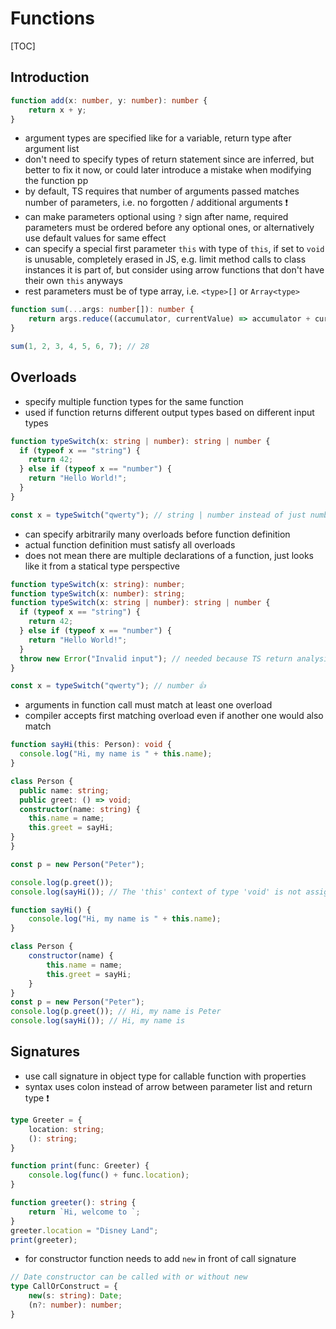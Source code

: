 # Functions

[TOC]

## Introduction

<!-- ToDo: Finish -->

```typescript
function add(x: number, y: number): number {
    return x + y;
}
```

- argument types are specified like for a variable, return type after argument list
- don't need to specify types of return statement since are inferred, but better to fix it now, or could later introduce a mistake when modifying the function pp
- by default, TS requires that number of arguments passed matches number of parameters, i.e. no forgotten / additional arguments ❗️
- can make parameters optional using `?` sign after name, required parameters must be ordered before any optional ones, or alternatively use default values for same effect
- can specify a special first parameter `this` with type of `this`, if set to `void` is unusable, completely erased in JS, e.g. limit method calls to class instances it is part of, but consider using arrow functions that don't have their own `this` anyways
- rest parameters must be of type array, i.e. `<type>[]` or `Array<type>`

```typescript
function sum(...args: number[]): number {
    return args.reduce((accumulator, currentValue) => accumulator + currentValue);
}

sum(1, 2, 3, 4, 5, 6, 7); // 28
```

## Overloads

- specify multiple function types for the same function
- used if function returns different output types based on different input types

```typescript
function typeSwitch(x: string | number): string | number {
  if (typeof x == "string") {
    return 42;
  } else if (typeof x == "number") {
    return "Hello World!";
  }
}

const x = typeSwitch("qwerty"); // string | number instead of just number 👎
```

- can specify arbitrarily many overloads before function definition
- actual function definition must satisfy all overloads
- does not mean there are multiple declarations of a function, just looks like it from a statical type perspective

```typescript
function typeSwitch(x: string): number;
function typeSwitch(x: number): string;
function typeSwitch(x: string | number): string | number {
  if (typeof x == "string") {
    return 42;
  } else if (typeof x == "number") {
    return "Hello World!";
  }
  throw new Error("Invalid input"); // needed because TS return analysis doesn't currently factor in complete control flow analysis
}

const x = typeSwitch("qwerty"); // number 👍
```

- arguments in function call must match at least one overload
- compiler accepts first matching overload even if another one would also match

```typescript
function sayHi(this: Person): void {
  console.log("Hi, my name is " + this.name);
}

class Person {
  public name: string;
  public greet: () => void;
  constructor(name: string) {
    this.name = name;
    this.greet = sayHi;
}
}

const p = new Person("Peter");

console.log(p.greet());
console.log(sayHi()); // The 'this' context of type 'void' is not assignable to method's 'this' of type 'Person'.(2684)
```

```javascript
function sayHi() {
    console.log("Hi, my name is " + this.name);
}

class Person {
    constructor(name) {
        this.name = name;
        this.greet = sayHi;
    }
}
const p = new Person("Peter");
console.log(p.greet()); // Hi, my name is Peter
console.log(sayHi()); // Hi, my name is 
```

## Signatures

- use call signature in object type for callable function with properties
- syntax uses colon instead of arrow between parameter list and return type ❗️

```typescript
type Greeter = {
    location: string;
    (): string;
}

function print(func: Greeter) {
    console.log(func() + func.location);
}

function greeter(): string {
    return `Hi, welcome to `;
}
greeter.location = "Disney Land";
print(greeter);
```

- for constructor function needs to add `new` in front of call signature

```typescript
// Date constructor can be called with or without new
type CallOrConstruct = {
    new(s: string): Date;
    (n?: number): number;
}
```